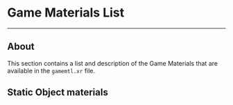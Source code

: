 # Game Materials List

___

## About

This section contains a list and description of the Game Materials that are available in the `gamemtl.xr` file.

## Static Object materials
